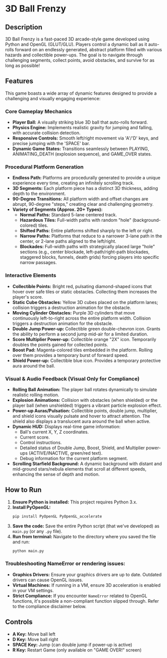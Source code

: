 # 3D Ball Frenzy

## Description

3D Ball Frenzy is a fast-paced 3D arcade-style game developed using Python and OpenGL (GLUT/GLU). Players control a dynamic ball as it auto-rolls forward on an endlessly generated, abstract platform filled with various hazards and collectible power-ups. The goal is to navigate through challenging segments, collect points, avoid obstacles, and survive for as long as possible!

## Features

This game boasts a wide array of dynamic features designed to provide a challenging and visually engaging experience:

### Core Gameplay Mechanics

*   **Player Ball:** A visually striking blue 3D ball that auto-rolls forward.
*   **Physics Engine:** Implements realistic gravity for jumping and falling, with accurate collision detection.
*   **Responsive Controls:** Smooth left/right movement via 'A'/'D' keys, and precise jumping with the 'SPACE' bar.
*   **Dynamic Game States:** Transitions seamlessly between PLAYING, ANIMATING_DEATH (explosion sequence), and GAME_OVER states.

### Procedural Platform Generation

*   **Endless Path:** Platforms are procedurally generated to provide a unique experience every time, creating an infinitely scrolling track.
*   **3D Segments:** Each platform piece has a distinct 3D thickness, adding depth to the environment.
*   **90-Degree Transitions:** All platform width and offset changes are abrupt, 90-degree "steps," creating clear and challenging geometry.
*   **Variety of Segments (Approx. 20+ Types):**
    *   **Normal Paths:** Standard 5-lane centered track.
    *   **Hazardous Tiles:** Full-width paths with random "hole" (background-colored) tiles.
    *   **Shifted Paths:** Entire platforms shifted sharply to the left or right.
    *   **Narrow Paths:** Platforms that reduce to a narrower 3-lane path in the center, or 2-lane paths aligned to the left/right.
    *   **Blockades:** Full-width paths with strategically placed large "hole" sections (e.g., center blockade, left-path/right-path blockades, staggered blocks, funnels, death grids) forcing players into specific narrow passages.

### Interactive Elements

*   **Collectible Points:** Bright red, pulsating diamond-shaped icons that hover over safe tiles or static obstacles. Collecting them increases the player's score.
*   **Static Cube Obstacles:** Yellow 3D cubes placed on the platform lanes; collision triggers a destruction animation for the obstacle.
*   **Moving Cylinder Obstacles:** Purple 3D cylinders that move continuously left-to-right across the entire platform width. Collision triggers a destruction animation for the obstacle.
*   **Double Jump Power-up:** Collectible green double-chevron icon. Grants the ability to perform a second jump mid-air for a limited duration.
*   **Score Multiplier Power-up:** Collectible orange "2X" icon. Temporarily doubles the points gained for collected points.
*   **Boost Pad:** Magenta-colored tiles embedded in the platform. Rolling over them provides a temporary burst of forward speed.
*   **Shield Power-up:** Collectible blue icon. Provides a temporary protective aura around the ball.

### Visual & Audio Feedback (Visual Only for Compliance)

*   **Rolling Ball Animation:** The player ball rotates dynamically to simulate realistic rolling motion.
*   **Explosion Animations:** Collision with obstacles (when shielded) or the player ball (when unshielded) triggers a vibrant particle explosion effect.
*   **Power-up Auras/Pulsation:** Collectible points, double jump, multiplier, and shield icons visually pulsate and hover to attract attention. The shield also displays a translucent aura around the ball when active.
*   **Dynamic HUD:** Displays real-time game information:
    *   Ball's current X, Y, Z coordinates.
    *   Current score.
    *   Control instructions.
    *   Detailed status of Double Jump, Boost, Shield, and Multiplier power-ups (ACTIVE/INACTIVE, green/red text).
    *   Debug information for the current platform segment.
*   **Scrolling Starfield Background:** A dynamic background with distant and mid-ground stars/nebula elements that scroll at different speeds, enhancing the sense of depth and motion.

## How to Run

1.  **Ensure Python is installed:** This project requires Python 3.x.
2.  **Install PyOpenGL:**
    ```bash
    pip install PyOpenGL PyOpenGL_accelerate
    ```
3.  **Save the code:** Save the entire Python script (that we've developed) as `main.py` (or any `.py` file).
4.  **Run from terminal:** Navigate to the directory where you saved the file and run:
    ```bash
    python main.py
    ```

### Troubleshooting NameError or rendering issues:

*   **Graphics Drivers:** Ensure your graphics drivers are up to date. Outdated drivers can cause OpenGL issues.
*   **Virtual Machines:** If running in a VM, ensure 3D acceleration is enabled in your VM settings.
*   **Strict Compliance:** If you encounter `NameError` related to OpenGL functions, it's possible a non-compliant function slipped through. Refer to the compliance disclaimer below.

## Controls

*   **A Key:** Move ball left
*   **D Key:** Move ball right
*   **SPACE Key:** Jump (can double jump if power-up is active)
*   **R Key:** Restart Game (only available on "GAME OVER!" screen)